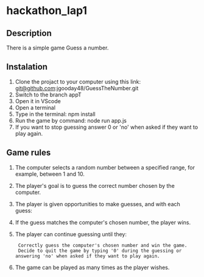 # hackathon_lap1
## Description

There is a simple game Guess a number. 

## Instalation 
1. Clone the projact to your computer  using this link: git@github.com:jgooday48/GuessTheNumber.git
2. Switch to the branch appT
3. Open it in VScode
4. Open a terminal 
5. Type in the terminal: npm install
6. Run the game by command: node run app.js
7. If you want to stop guessing answer 0 or 'no' when asked if they want to play again.

## Game rules
1. The computer selects a random number between a specified range, for example, between 1 and 10.

2. The player's goal is to guess the correct number chosen by the computer.

3. The player is given opportunities to make guesses, and with each guess:

4. If the guess matches the computer's chosen number, the player wins.
5. The player can continue guessing until they:

        Correctly guess the computer's chosen number and win the game.
        Decide to quit the game by typing '0' during the guessing or answering 'no' when asked if they want to play again.


6. The game can be played as many times as the player wishes.


